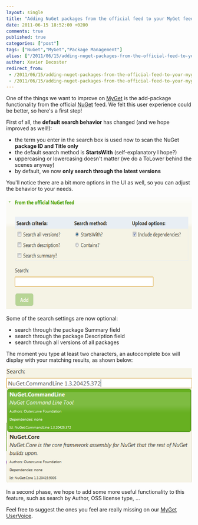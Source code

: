 ```yaml
---
layout: single
title: "Adding NuGet packages from the official feed to your MyGet feed: some improvements"
date: 2011-06-15 18:52:00 +0200
comments: true
published: true
categories: ["post"]
tags: ["NuGet","MyGet","Package Management"]
alias: ["/2011/06/15/adding-nuget-packages-from-the-official-feed-to-your-myget-feed-some-improvements/"]
author: Xavier Decoster
redirect_from:
 - /2011/06/15/adding-nuget-packages-from-the-official-feed-to-your-myget-feed-some-improvements/.html
 - /2011/06/15/adding-nuget-packages-from-the-official-feed-to-your-myget-feed-some-improvements/.html
---
```

<p>One of the things we want to improve on <a href="http://www.myget.org" target="_blank">MyGet</a> is the add-package functionality from the official <a href="http://www.nuget.org" target="_blank">NuGet</a> feed. We felt this user experience could be better, so here's a first step!</p>

<p>First of all, the <strong>default search behavior</strong> has changed (and we hope improved as well!):</p>

<ul>
<li>the term you enter in the search box is used now to scan the NuGet <strong>package ID and Title only</strong></li>
<li>the default search method is <strong>StartsWith</strong> (self-explanatory I hope?)</li>
<li>uppercasing or lowercasing doesn't matter (we do a ToLower behind the scenes anyway)</li>
<li>by default, we now <strong>only search through the latest versions</strong></li>
</ul>

<p>You'll notice there are a bit more options in the UI as well, so you can adjust the behavior to your needs.</p>

<p><img alt="" src="/images/2011-06-15/2011-6-improvedmygetaddpackagefromnugetfeedpart1.png" width="650" height="304" /></p>

<p>Some of the search settings are now optional:</p>

<ul>
<li>search through the package Summary field</li>
<li>search through the package Description field</li>
<li>search through all versions of all packages</li>
</ul>

<div>
  The moment you type at least two characters, an autocomplete box will display with your matching results, as shown below:
</div>

<p><img src="/images/2011-06-15/2011-6-mygetaddofficialnugetpackageautocomplete.png" alt="" /></p>

<p>In a second phase, we hope to add some more useful functionality to this feature, such as search by Author, OSS license type, ...</p>

<p>Feel free to suggest the ones you feel are really missing on our <a href="https://myget.uservoice.com" target="_blank">MyGet UserVoice</a>.</p>
